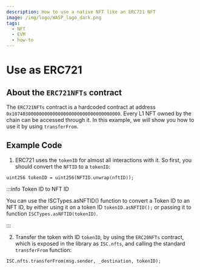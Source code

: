 ```yaml
---
description: How to use a native NFT like an ERC721 NFT
image: /img/logo/WASP_logo_dark.png
tags:
  - NFT
  - EVM
  - how-to
---
```


# Use as ERC721
## About the `ERC721NFTs` contract

The `ERC721NFTs` contract is a hardcoded contract at address `0x1074030000000000000000000000000000000000`. Every L1 NFT owned by the chain can be accessed through it. In this example, we will show you how to use it by using `transferFrom`.

## Example Code

1. ERC721 uses the `tokenID` for almost all interactions with it. So first, you should convert the `NFTID` to a `tokenID`:

```solidity
uint256 tokenID = uint256(NFTID.unwrap(nftID));
```

:::info Token ID to NFT ID

You can use the ISCTypes.asNFTID() function to convert a Token ID to an NFT ID, by either using it on a token ID `tokenID.asNFTID();` or passing it to function `ISCTypes.asNFTID(tokenID)`.

:::

2. Transfer the token with ID `tokenID`, by using the `ERC20NFTs` contract, which is exposed in the library as `ISC.nfts`, and calling the standard `transferFrom` function:

```solidity
ISC.nfts.transferFrom(msg.sender, _destination, tokenID);
```
